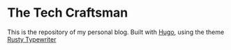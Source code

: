 # The Tech Craftsman

This is the repository of my personal blog. Built with [Hugo](https://gohugo.io/), using the theme [Rusty Typewriter](https://github.com/artur-rios/hugo-theme-rusty-typewriter)
